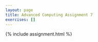 ```yaml
---
layout: page
title: Advanced Computing Assignment 7
exercises: []
---
```


{% include assignment.html %}
